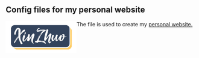 ## Config files for my personal website ##

<img align='left' src="icon_revised.png" width="188">

The file is used to create my [personal website.](http://xinzhuo.work)


